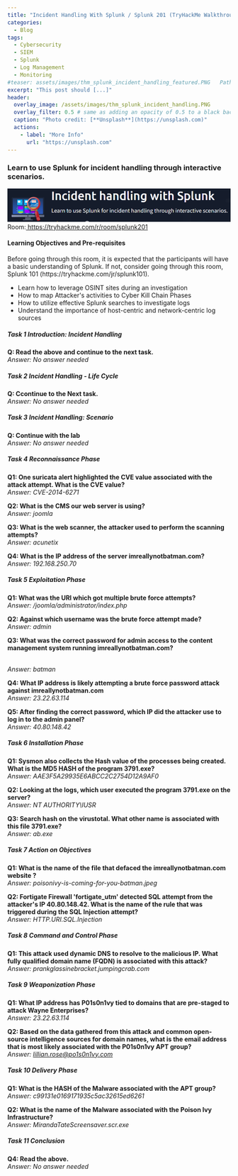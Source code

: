 ```yaml
---
title: "Incident Handling With Splunk / Splunk 201 (TryHackMe Walkthrough)"
categories:
  - Blog
tags:
  - Cybersecurity
  - SIEM
  - Splunk
  - Log Management
  - Monitoring
#teaser: assets/images/thm_splunk_incident_handling_featured.PNG   Path to the teaser image
excerpt: "This post should [...]"
header:
  overlay_image: /assets/images/thm_splunk_incident_handling.PNG
  overlay_filter: 0.5 # same as adding an opacity of 0.5 to a black background
  caption: "Photo credit: [**Unsplash**](https://unsplash.com)"
  actions:
    - label: "More Info"
      url: "https://unsplash.com"
---
```



### Learn to use Splunk for incident handling through interactive scenarios.

<img src="/assets/images/thm_splunk_incident_handling.PNG">
Room:<a href="https://tryhackme.com/r/room/splunk201"> https://tryhackme.com/r/room/splunk201</a>


<h4>Learning Objectives and Pre-requisites</h4>
Before going through this room, it is expected that the participants will have a basic understanding of Splunk. If not, consider going through this room, Splunk 101 (https://tryhackme.com/jr/splunk101).
<ul>
	<li>Learn how to leverage OSINT sites during an investigation</li>
	<li>How to map Attacker's activities to Cyber Kill Chain Phases</li>
	<li>How to utilize effective Splunk searches to investigate logs</li>
  <li>Understand the importance of host-centric and network-centric log sources</li>
</ul>

<h5>Task 1 Introduction: Incident Handling </h5>

<strong> Q: Read the above and continue to the next task. </strong> <br>
<em> Answer: No answer needed </em>


<h5>Task 2 Incident Handling - Life Cycle </h5>

<strong> Q: Ccontinue to the Next task. </strong><br>
<em> Answer: No answer needed </em>


<h5>Task 3 Incident Handling: Scenario </h5>

<strong> Q: Continue with the lab </strong><br>
<em> Answer: No answer needed </em>

<h5>Task 4 Reconnaissance Phase </h5>

<strong> Q1: One suricata alert highlighted the CVE value associated with the attack attempt. What is the CVE value? </strong><br>
<em> Answer: CVE-2014-6271 </em><br>

<strong> Q2: What is the CMS our web server is using? </strong><br>
<em> Answer: joomla </em><br>

<strong> Q3: What is the web scanner, the attacker used to perform the scanning attempts? </strong><br>
<em> Answer: acunetix </em><br>

<strong> Q4: What is the IP address of the server imreallynotbatman.com? </strong><br>
<em> Answer: 192.168.250.70 </em><br>


<h5>Task 5 Exploitation Phase </h5>

<strong> Q1: What was the URI which got multiple brute force attempts?  </strong><br>
<em> Answer: /joomla/administrator/index.php  </em><br>

<strong> Q2: Against which username was the brute force attempt made?
  </strong><br>
<em> Answer:  admin </em><br>

<strong> Q3: What was the correct password for admin access to the content management system running imreallynotbatman.com?

  </strong><br>
<em> Answer: batman  </em><br>

<strong> Q4:  What IP address is likely attempting a brute force password attack against imreallynotbatman.com </strong><br>
<em> Answer:  23.22.63.114 </em><br>

<strong> Q5:  After finding the correct password, which IP did the attacker use to log in to the admin panel?
 </strong><br>
<em> Answer:  40.80.148.42 </em><br>


<h5>Task 6 Installation Phase</h5>
<strong> Q1: Sysmon also collects the Hash value of the processes being created. What is the MD5 HASH of the program 3791.exe?  </strong><br>
<em> Answer: AAE3F5A29935E6ABCC2C2754D12A9AF0  </em><br>

<strong> Q2:  Looking at the logs, which user executed the program 3791.exe on the server?</strong><br>
<em> Answer:  NT AUTHORITY\IUSR </em><br>


<strong> Q3:  Search hash on the virustotal. What other name is associated with this file 3791.exe? </strong><br>
<em> Answer:  ab.exe </em><br>


<h5>Task 7 Action on Objectives </h5>
<strong> Q1:  What is the name of the file that defaced the imreallynotbatman.com website ? </strong><br>
<em> Answer:   poisonivy-is-coming-for-you-batman.jpeg</em><br>

<strong> Q2:  Fortigate Firewall 'fortigate_utm' detected SQL attempt from the attacker's IP 40.80.148.42. What is the name of the rule that was triggered during the SQL Injection attempt?</strong><br>
<em> Answer:  HTTP.URI.SQL.Injection </em><br>

<h5>Task 8 Command and Control Phase </h5>
<strong> Q1: This attack used dynamic DNS to resolve to the malicious IP. What fully qualified domain name (FQDN) is associated with this attack?</strong><br>
<em> Answer: prankglassinebracket.jumpingcrab.com  </em><br>

<h5>Task 9 Weaponization Phase </h5>

<strong> Q1:   What IP address has P01s0n1vy tied to domains that are pre-staged to attack Wayne Enterprises?</strong><br>
<em> Answer:   23.22.63.114</em><br>

<strong> Q2:  Based on the data gathered from this attack and common open-source intelligence sources for domain names, what is the email address that is most likely associated with the P01s0n1vy APT group? </strong><br>
<em> Answer:  lillian.rose@po1s0n1vy.com </em><br>

<h5>Task 10 Delivery Phase </h5>

<strong> Q1: What is the HASH of the Malware associated with the APT group?  </strong><br>
<em> Answer: c99131e0169171935c5ac32615ed6261  </em><br>


<strong> Q2:  What is the name of the Malware associated with the Poison Ivy Infrastructure? </strong><br>
<em> Answer:  MirandaTateScreensaver.scr.exe </em><br>



<h5>Task 11 Conclusion </h5>


<strong> Q4:  Read the above. </strong><br>
<em> Answer:  No answer needed </em><br>